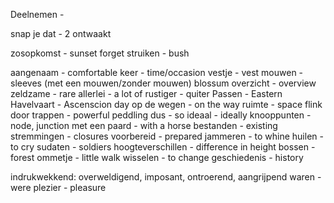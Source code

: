 Deelnemen - 

snap je dat - 2
ontwaakt

zosopkomst - sunset
forget 
struiken - bush

aangenaam - comfortable
keer - time/occasion
vestje - vest
mouwen - sleeves
(met een mouwen/zonder mouwen)
blossum 
overzicht - overview
zeldzame - rare
allerlei - a lot of
rustiger - quiter
Passen - Eastern
Havelvaart - Ascenscion day 
op de wegen - on the way
ruimte - space
flink door trappen - powerful peddling
dus - so
ideaal - ideally 
knooppunten - node, junction
met een paard - with a horse
bestanden - existing
stremmingen - closures
voorbereid - prepared
jammeren - to whine
huilen - to cry
sudaten - soldiers
hoogteverschillen - difference in height
bossen - forest
ommetje - little walk
wisselen - to change
geschiedenis - history 

indrukwekkend: overweldigend, imposant, ontroerend, aangrijpend
waren - were 
plezier - pleasure
